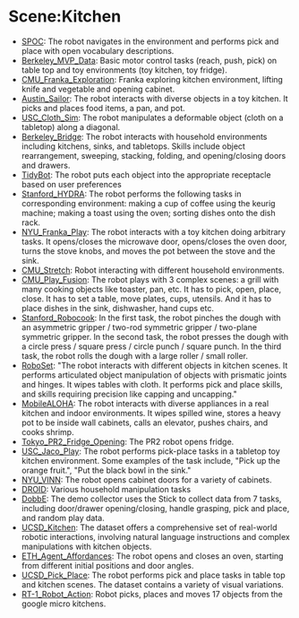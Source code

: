 # Scene:Kitchen

- [SPOC](oed-playground/tree/master/pages/datasets/spoc.md): The robot navigates in the environment and performs pick and place with open vocabulary descriptions.
- [Berkeley_MVP_Data](oed-playground/tree/master/pages/datasets/berkeley_mvp_converted_externally_to_rlds.md): Basic motor control tasks (reach, push, pick) on table top and toy environments (toy kitchen, toy fridge).
- [CMU_Franka_Exploration](oed-playground/tree/master/pages/datasets/cmu_franka_exploration_dataset_converted_externally_to_rlds.md): Franka exploring kitchen environment, lifting knife and vegetable and opening cabinet.
- [Austin_Sailor](oed-playground/tree/master/pages/datasets/ustin_sailor_dataset_converted_externally_to_rlds.md): The robot interacts with diverse objects in a toy kitchen. It picks and places food items, a pan, and pot.
- [USC_Cloth_Sim](oed-playground/tree/master/pages/datasets/usc_cloth_sim_converted_externally_to_rlds.md): The robot manipulates a deformable object (cloth on a tabletop) along a diagonal.
- [Berkeley_Bridge](oed-playground/tree/master/pages/datasets/bridge.md): The robot interacts with household environments including kitchens, sinks, and tabletops. Skills include object rearrangement, sweeping, stacking, folding, and opening/closing doors and drawers. 
- [TidyBot](oed-playground/tree/master/pages/datasets/tidybot.md): The robot puts each object into the appropriate receptacle based on user preferences
- [Stanford_HYDRA](oed-playground/tree/master/pages/datasets/stanford_hydra_dataset_converted_externally_to_rlds.md): The robot performs the following tasks in corresponding environment: making a cup of coffee using the keurig machine; making a toast using the oven; sorting dishes onto the dish rack.
- [NYU_Franka_Play](oed-playground/tree/master/pages/datasets/nyu_franka_play_dataset_converted_externally_to_rlds.md): The robot interacts with a toy kitchen doing arbitrary tasks. It opens/closes the microwave door, opens/closes the oven door, turns the stove knobs, and moves the pot between the stove and the sink.
- [CMU_Stretch](oed-playground/tree/master/pages/datasets/cmu_stretch.md): Robot interacting with different household environments.
- [CMU_Play_Fusion](oed-playground/tree/master/pages/datasets/cmu_play_fusion.md): The robot plays with 3 complex scenes: a grill with many cooking objects like toaster, pan, etc. It has to pick, open, place, close. It  has to set a table, move plates, cups, utensils. And it has to place dishes in the sink, dishwasher, hand cups etc. 
- [Stanford_Robocook](oed-playground/tree/master/pages/datasets/stanford_robocook_converted_externally_to_rlds.md): In the first task, the robot pinches the dough with an asymmetric gripper / two-rod symmetric gripper / two-plane symmetric gripper. In the second task, the robot presses the dough with a circle press / square press / circle punch / square punch. In the third task, the robot rolls the dough with a large roller / small roller.
- [RoboSet](oed-playground/tree/master/pages/datasets/roboset.md): "The robot interacts with different objects in kitchen scenes. It performs articulated object manipulation of objects with prismatic joints and hinges. It wipes tables with cloth. It performs pick and place skills, and skills requiring precision like capping and uncapping."
- [MobileALOHA](oed-playground/tree/master/pages/datasets/obilealoh.md): The robot interacts with diverse appliances in a real kitchen and indoor environments. It wipes spilled wine, stores a heavy pot to be inside wall cabinets, calls an elevator, pushes chairs, and cooks shrimp.
- [Tokyo_PR2_Fridge_Opening](oed-playground/tree/master/pages/datasets/utokyo_pr2_opening_fridge_converted_externally_to_rlds.md): The PR2 robot opens fridge.
- [USC_Jaco_Play](oed-playground/tree/master/pages/datasets/jaco_p.md): The robot performs pick-place tasks in a tabletop toy kitchen environment. Some examples of the task include, "Pick up the orange fruit.", "Put the black bowl in the sink."
- [NYU_VINN](oed-playground/tree/master/pages/datasets/nyu_door_opening_surprising_effectiveness.md): The robot opens cabinet doors for a variety of cabinets.
- [DROID](oed-playground/tree/master/pages/datasets/droid.md): Various household manipulation tasks
- [DobbE](oed-playground/tree/master/pages/datasets/dobbe.md): The demo collector uses the Stick to collect data from 7 tasks, including door/drawer opening/closing, handle grasping, pick and place, and random play data.
- [UCSD_Kitchen](oed-playground/tree/master/pages/datasets/ucsd_kitchen_dataset_converted_externally_to_rlds.md): The dataset offers a comprehensive set of real-world robotic interactions, involving natural language instructions and complex manipulations with kitchen objects.
- [ETH_Agent_Affordances](oed-playground/tree/master/pages/datasets/eth_agent_affordances.md): The robot opens and closes an oven, starting from different initial positions and door angles.
- [UCSD_Pick_Place](oed-playground/tree/master/pages/datasets/ucsd_pick_and_place_dataset_converted_externally_to_rlds.md): The robot performs pick and place tasks in table top and kitchen scenes. The dataset contains a variety of visual variations.
- [RT-1_Robot_Action](oed-playground/tree/master/pages/datasets/fractal20220817_dat.md): Robot picks, places and moves 17 objects from the google micro kitchens.